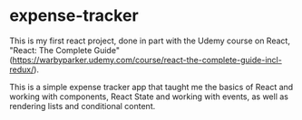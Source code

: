 # expense-tracker

This is my first react project, done in part with the Udemy course on React, "React: The Complete Guide" (https://warbyparker.udemy.com/course/react-the-complete-guide-incl-redux/).

This is a simple expense tracker app that taught me the basics of React and working with components, React State and working with events, as well as rendering lists and conditional content.
